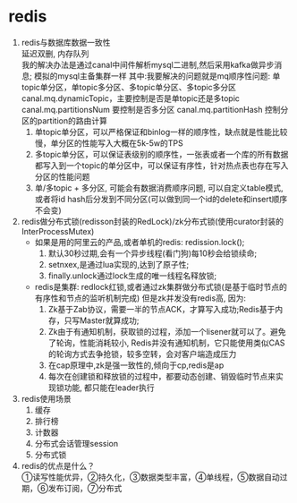# redis
1. redis与数据库数据一致性  
   延迟双删, 内存队列  
   我的解决办法是通过canal中间件解析mysql二进制,然后采用kafka做异步消息;
   模拟的mysql主备集群一样
   其中:我要解决的问题就是mq顺序性问题: 单topic单分区，单topic多分区、多topic单分区、多topic多分区
   canal.mq.dynamicTopic，主要控制是否是单topic还是多topic
   canal.mq.partitionsNum 要控制是否多分区
   canal.mq.partitionHash 控制分区的partition的路由计算
    1. 单topic单分区，可以严格保证和binlog一样的顺序性，缺点就是性能比较慢，单分区的性能写入大概在5k-5w的TPS
    2. 多topic单分区，可以保证表级别的顺序性，一张表或者一个库的所有数据都写入到一个topic的单分区中，可以保证有序性，针对热点表也存在写入分区的性能问题
    3. 单/多topic + 多分区, 可能会有数据消费顺序问题, 可以自定义table模式,或者将id hash后分发到不同分区(可以做到同一个id的delete和insert顺序不会变)
2. redis做分布式锁(redisson封装的RedLock)/zk分布式锁(使用curator封装的InterProcessMutex)
    - 如果是用的阿里云的产品,或者单机的redis: redission.lock();
        1. 默认30秒过期,会有一个异步线程(看门狗)每10秒会给锁续命;
        2. setnxex,是通过lua实现的,达到了原子性;
        3. finally.unlock通过lock生成的唯一线程名释放锁;
    - redis是集群:
      redlock红锁,或者通过zk集群做分布式锁(是基于临时节点的有序性和节点的监听机制完成)
      但是zk并发没有redis高, 因为:
        1. Zk基于Zab协议，需要一半的节点ACK，才算写入成功;Redis基于内存，只写Master就算成功;
        2. Zk由于有通知机制，获取锁的过程，添加一个lisener就可以了。避免了轮询，性能消耗较小, Redis并没有通知机制，它只能使用类似CAS的轮询方式去争抢锁，较多空转，会对客户端造成压力
        3. 在cap原理中,zk是强一致性的,倾向于cp,redis是ap
        4. 每次在创建锁和释放锁的过程中，都要动态创建、销毁临时节点来实现锁功能, 都只能在leader执行
3. redis使用场景
    1. 缓存
    2. 排行榜
    3. 计数器
    4. 分布式会话管理session
    5. 分布式锁
4. redis的优点是什么？  
   ①读写性能优异，②持久化，③数据类型丰富，④单线程，⑤数据自动过期，⑥发布订阅，⑦分布式